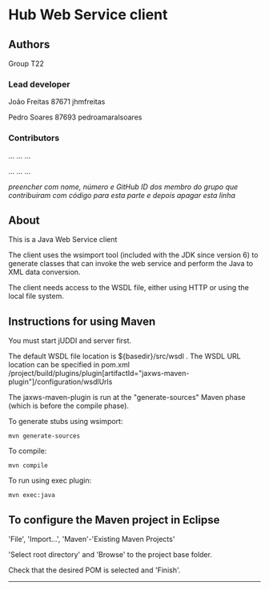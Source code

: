 # Hub Web Service client

## Authors

Group T22

### Lead developer 

João Freitas 87671 jhmfreitas

Pedro Soares 87693 pedroamaralsoares

### Contributors

... ... ...

... ... ...

_preencher com nome, número e GitHub ID dos membro do grupo que contribuiram com código para esta parte e depois apagar esta linha_

## About

This is a Java Web Service client

The client uses the wsimport tool (included with the JDK since version 6)
to generate classes that can invoke the web service and
perform the Java to XML data conversion.

The client needs access to the WSDL file,
either using HTTP or using the local file system.


## Instructions for using Maven

You must start jUDDI and server first.

The default WSDL file location is ${basedir}/src/wsdl .
The WSDL URL location can be specified in pom.xml
/project/build/plugins/plugin[artifactId="jaxws-maven-plugin"]/configuration/wsdlUrls

The jaxws-maven-plugin is run at the "generate-sources" Maven phase (which is before the compile phase).

To generate stubs using wsimport:

```
mvn generate-sources
```

To compile:

```
mvn compile
```

To run using exec plugin:

```
mvn exec:java
```

## To configure the Maven project in Eclipse

'File', 'Import...', 'Maven'-'Existing Maven Projects'

'Select root directory' and 'Browse' to the project base folder.

Check that the desired POM is selected and 'Finish'.


----
